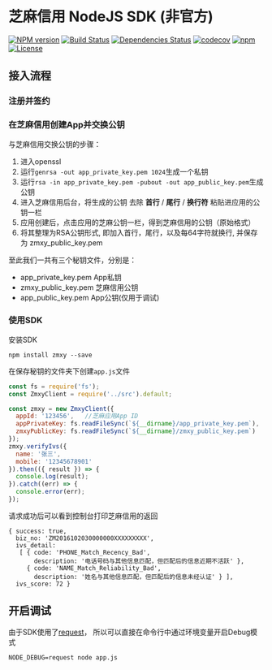 # 芝麻信用 NodeJS SDK (非官方)

[![NPM version](https://img.shields.io/npm/v/zmxy.svg?style=flat-square)](http://badge.fury.io/js/zmxy)
[![Build Status](https://travis-ci.org/bmqb/zmxy.svg?branch=master)](https://travis-ci.org/bmqb/zmxy)
[![Dependencies Status](https://david-dm.org/bmqb/zmxy.svg)](https://david-dm.org/bmqb/zmxy)
[![codecov](https://codecov.io/gh/bmqb/zmxy/branch/master/graph/badge.svg)](https://codecov.io/gh/bmqb/zmxy)
[![npm](https://img.shields.io/npm/dm/bmqb.svg?maxAge=2592000)](https://www.npmjs.com/package/zmxy)
[![License](https://img.shields.io/npm/l/zmxy.svg?maxAge=2592000?style=plastic)](https://github.com/bmqb/zmxy/blob/master/LICENSE)

## 接入流程

### 注册并签约

### 在芝麻信用创建App并交换公钥

与芝麻信用交换公钥的步骤：

1. 进入openssl
2. 运行`genrsa -out app_private_key.pem 1024`生成一个私钥
3. 运行`rsa -in app_private_key.pem -pubout -out app_public_key.pem`生成公钥
4. 进入芝麻信用后台，将生成的公钥 去除 **首行** / **尾行** / **换行符** 粘贴进应用的公钥一栏
5. 应用创建后，点击应用的芝麻公钥一栏，得到芝麻信用的公钥（原始格式）
6. 将其整理为RSA公钥形式, 即加入首行，尾行，以及每64字符就换行, 并保存为 zmxy_public_key.pem 

至此我们一共有三个秘钥文件，分别是：

- app_private_key.pem App私钥
- zmxy_public_key.pem 芝麻信用公钥
- app_public_key.pem App公钥(仅用于调试)

### 使用SDK

安装SDK

```
npm install zmxy --save
```

在保存秘钥的文件夹下创建`app.js`文件

``` js
const fs = require('fs');
const ZmxyClient = require('../src').default;

const zmxy = new ZmxyClient({
  appId: '123456',   //芝麻应用App ID
  appPrivateKey: fs.readFileSync(`${__dirname}/app_private_key.pem`),  //App私钥
  zmxyPublicKey: fs.readFileSync(`${__dirname}/zmxy_public_key.pem`)   //芝麻公钥
});
zmxy.verifyIvs({
  name: '张三',
  mobile: '12345678901'
}).then(({ result }) => {
  console.log(result);
}).catch((err) => {
  console.error(err);
});
```

请求成功后可以看到控制台打印芝麻信用的返回

```
{ success: true,
  biz_no: 'ZM2016102030000000XXXXXXXXX',
  ivs_detail:
   [ { code: 'PHONE_Match_Recency_Bad',
       description: '电话号码与其他信息匹配，但匹配后的信息近期不活跃' },
     { code: 'NAME_Match_Reliability_Bad',
       description: '姓名与其他信息匹配，但匹配后的信息未经认证' } ],
  ivs_score: 72 }
```

## 开启调试


由于SDK使用了[request]()， 所以可以直接在命令行中通过环境变量开启Debug模式

```
NODE_DEBUG=request node app.js
```